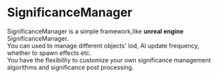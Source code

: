 # SignificanceManager
SignificanceManager is a simple framework,like **unreal engine** SignificanceManager.<br>
You can used to manage different objects' lod, AI update frequency, whether to spawn effects etc.<br>
You have the flexibility to customize your own significance management algorithms and significance post processing.<br>
